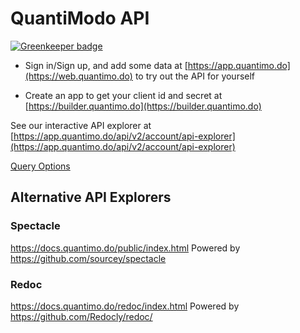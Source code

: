 # QuantiModo API

[![Greenkeeper badge](https://badges.greenkeeper.io/QuantiModo/docs.svg)](https://greenkeeper.io/)

- Sign in/Sign up, and add some data at
[https://app.quantimo.do](https://web.quantimo.do) to try out the API for yourself

* Create an app to get your client id and secret at
[https://builder.quantimo.do](https://builder.quantimo.do)

See our interactive API explorer at [https://app.quantimo.do/api/v2/account/api-explorer](https://app.quantimo.do/api/v2/account/api-explorer) 

[Query Options](query-options.md)


## Alternative API Explorers

### Spectacle
https://docs.quantimo.do/public/index.html
Powered by https://github.com/sourcey/spectacle

### Redoc
https://docs.quantimo.do/redoc/index.html
Powered by https://github.com/Redocly/redoc/